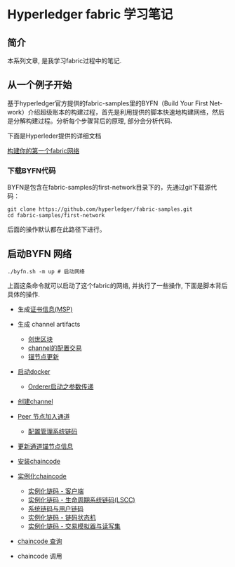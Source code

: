 # Hyperledger fabric 学习笔记

## 简介
本系列文章, 是我学习fabric过程中的笔记. 

## 从一个例子开始

基于hyperledger官方提供的fabric-samples里的BYFN（Build Your First Net-work）介绍超级账本的构建过程，首先是利用提供的脚本快速地构建网络，然后是分解构建过程。分析每个步骤背后的原理, 部分会分析代码.

下面是Hyperleder提供的详细文档

[构建你的第一个fabric网络](http://hyperledger-fabric.readthedocs.io/en/latest/build_network.html)


### 下载BYFN代码

BYFN是包含在fabric-samples的first-network目录下的，先通过git下载源代码：
```shell
git clone https://github.com/hyperledger/fabric-samples.git
cd fabric-samples/first-network
```
后面的操作默认都在此路径下进行。

## 启动BYFN 网络

```shell
./byfn.sh -m up # 启动网络
```

上面这条命令就可以启动了这个fabric的网络, 并执行了一些操作, 下面是脚本背后具体的操作.

- 生成[证书信息(MSP)](generate_certs.md)

- 生成 channel artifacts 
  - [创世区块](genesis_block.md)
  - [channel的配置交易](config_tx.md)
  - [锚节点更新](anchor_tx.md)

- [启动docker](docker_start.md)
    - [Orderer启动之参数传递](orderer_start_paramaters.md)

- [创建channel](create_channel.md)

- [Peer 节点加入通道](Join_channel.md)
    - [配置管理系统链码](CSCC.md)

- [更新通道锚节点信息](updateAnchorPeers.md)

- [安装chaincode](install_chaincode.md)

- [实例化chaincode](instantiate_chaincode.md)
	- [实例化链码 - 客户端](instantiate_application.md)
	- [实例化链码 - 生命周期系统链码(LSCC)](instantiate_cc_lscc.md)
	- [系统链码与用户链码](instantiate_what_is_chaincode.md)
	- [实例化链码 - 链码状态机](instantiate_cc_sm.md)
	- [实例化链码 - 交易模拟器与读写集](txsim_and_rwset.md)

- [chaincode 查询](query_chaincode.md)

- chaincode 调用

    ​





